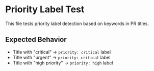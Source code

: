 # Priority Label Test

This file tests priority label detection based on keywords in PR titles.

## Expected Behavior
- Title with "critical" → `priority: critical` label
- Title with "urgent" → `priority: critical` label  
- Title with "high priority" → `priority: high` label